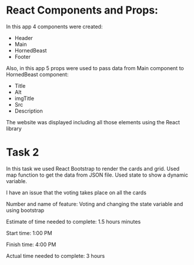 # React Components and Props:

In this app 4 components were created:
- Header
- Main
- HornedBeast
- Footer

Also, in this app 5 props were used to pass data from Main component to HornedBeast component:
- Title
- Alt
- imgTitle
- Src
- Description

The website was displayed including all those elements using the React library

# Task 2

In this task we used React Bootstrap to render the cards and grid.
Used map function to get the data from JSON file.
Used state to show a dynamic variable.

I have an issue that the voting takes place on all the cards

Number and name of feature: Voting and changing the state variable and using bootstrap

Estimate of time needed to complete: 1.5 hours minutes

Start time: 1:00 PM

Finish time: 4:00 PM

Actual time needed to complete: 3 hours